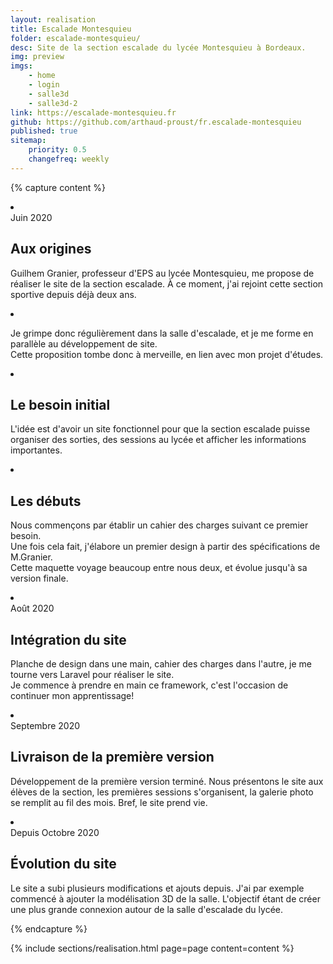 ```yaml
---
layout: realisation
title: Escalade Montesquieu
folder: escalade-montesquieu/
desc: Site de la section escalade du lycée Montesquieu à Bordeaux.
img: preview
imgs: 
    - home
    - login
    - salle3d
    - salle3d-2
link: https://escalade-montesquieu.fr
github: https://github.com/arthaud-proust/fr.escalade-montesquieu
published: true
sitemap: 
    priority: 0.5
    changefreq: weekly
---
```


{% capture content %}
<li class="swiper-slide" data-cover="preview">
    <div class="intro-card">
        <span>Juin 2020</span>
        <h2>Aux origines</h2>
        <p>
            Guilhem Granier, professeur d'EPS au lycée Montesquieu, me propose de réaliser le site de la section escalade. 
            À ce moment, j'ai rejoint cette section sportive depuis déjà deux ans.
        </p>
    </div>
</li>
<li class="swiper-slide" data-cover="preview">
    <div class="intro-card">
        <p>
            Je grimpe donc régulièrement dans la salle d'escalade, et je me forme en parallèle au développement de site.<br />
            Cette proposition tombe donc à merveille, en lien avec mon projet d'études.
        </p>
    </div>
</li>
<li class="swiper-slide" data-cover="preview">
    <div class="intro-card">
        <h2>Le besoin initial</h2>
        <p>
            L'idée est d'avoir un site fonctionnel pour que la section escalade puisse organiser des sorties, des sessions au lycée et afficher les informations importantes.
        </p>
    </div>
</li>
<li class="swiper-slide" data-cover="preview">
    <div class="intro-card">
        <h2>Les débuts</h2>
        <p>
            Nous commençons par établir un cahier des charges suivant ce premier besoin. <br/>
            Une fois cela fait, j'élabore un premier design à partir des spécifications de M.Granier.<br/>
            Cette maquette voyage beaucoup entre nous deux, et évolue jusqu'à sa version finale.
        </p>
    </div>
</li>
<li class="swiper-slide" data-cover="home">
    <div class="intro-card">
        <span>Août 2020</span>
        <h2>Intégration du site</h2>
        <p>
            Planche de design dans une main, cahier des charges dans l'autre, je me tourne vers Laravel pour réaliser le site.<br/>
            Je commence à prendre en main ce framework, c'est l'occasion de continuer mon apprentissage!
        </p>
    </div>
</li>
<li class="swiper-slide" data-cover="login">
    <div class="intro-card">
        <span>Septembre 2020</span>
        <h2>Livraison de la première version</h2>
        <p>
            Développement de la première version terminé. Nous présentons le site aux élèves de la section, les premières sessions s'organisent, la galerie photo se remplit au fil des mois. Bref, le site prend vie.
        </p>
    </div>
</li>
<li class="swiper-slide" data-cover="salle3d-2">
    <div class="intro-card">
        <span>Depuis Octobre 2020</span>
        <h2>Évolution du site</h2>
        <p>
            Le site a subi plusieurs modifications et ajouts depuis. J'ai par exemple commencé à ajouter la modélisation 3D de la salle.
            L'objectif étant de créer une plus grande connexion autour de la salle d'escalade du lycée.
        </p>
    </div>
</li>
{% endcapture %}

{% 
    include sections/realisation.html
    page=page
    content=content
%}
